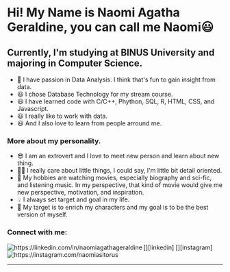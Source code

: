 # Hi! My Name is Naomi Agatha Geraldine, you can call me Naomi😃

## Currently, I'm studying at BINUS University and majoring in Computer Science.
- 🚩 I have passion in Data Analysis. I think that's fun to gain insight from data.
- 😃 I chose Database Technology for my stream course.
- 😃 I have learned code with C/C++, Phython, SQL, R, HTML, CSS, and Javascript.
- 😃 I really like to work with data.
- 😃 And I also love to learn from people arround me.

### More about my personality.
- 😎 I am an extrovert and I love to meet new person and learn about new thing.
- 👍🏼 I really care about little things, I could say, I'm little bit detail oriented.
- 🎨 My hobbies are watching movies, especially biography and sci-fic, and listening music. 
      In my perspective, that kind of movie would give me new perspective, motivation, and inspiration.
- 💡 I always set target and goal in my life. 
- 📌 My target is to enrich my characters and my goal is to be the best version of myself.

### Connect with me:
<img align="left" alt="" src="https://img.icons8.com/fluency/48/000000/domain.png"/>
[<img align="left" alt="https://linkedin.com/in/naomiagathageraldine" src="https://img.icons8.com/color/50/000000/linkedin.png"/>][linkedin]
[<img align="left" alt=" https://instagram.com/naomiasitorus" src="https://img.icons8.com/fluency/48/000000/instagram-new.png"/>][instagram]

<br />

<br />

---

[website]: https://google.com
[instagram]: https://instagram.com/naomiasitorus
[linkedin]: https://linkedin.com/in/naomiagathageraldine

